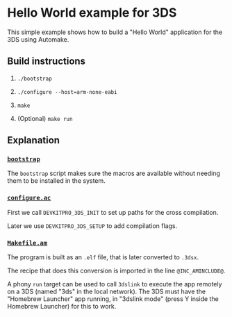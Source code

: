 # Hello World example for 3DS

This simple example shows how to build a "Hello World" application for the 3DS using
Automake.


## Build instructions

1. `./bootstrap`

2. `./configure --host=arm-none-eabi`

3. `make`

4. (Optional) `make run`


## Explanation

### [`bootstrap`](bootstrap)

The `bootstrap` script makes sure the macros are available without needing them
to be installed in the system.


### [`configure.ac`](configure.ac)

First we call `DEVKITPRO_3DS_INIT` to set up paths for the cross compilation.

Later we use `DEVKITPRO_3DS_SETUP` to add compilation flags.


### [`Makefile.am`](Makefile.am)

The program is built as an `.elf` file, that is later converted to `.3dsx`.

The recipe that does this conversion is imported in the line `@INC_AMINCLUDE@`.

A phony `run` target can be used to call `3dslink` to execute the app remotely on a 3DS
(named "3ds" in the local network). The 3DS must have the "Homebrew Launcher" app running,
in "3dslink mode" (press Y inside the Homebrew Launcher) for this to work.
